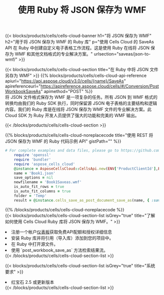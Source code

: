 ﻿---
title: 使用 Ruby 将 JSON 保存为 WMF
description: 利用Aspose.Cells Cloud SDK for Ruby将JSON格式文件保存为WMF格式文件。
kwords: Excel, Save JSON as WMF, REST, Ruby
howto: How to save JSON as WMF using Aspose.Cells Cloud Ruby library.
---
{{< blocks/products/cells/cells-cloud-banner h1="将 JSON 保存为 WMF" h2="用于将 JSON 保存为 WMF 的 Ruby 库" p="使用 Cells Cloud 的 SaveAs API 在 Ruby 中创建自定义电子表格工作流程。这是使用 Ruby 在线将 JSON 保存为 WMF 和其他文档格式的专业解决方案。" urlsection="saveas/json-to-wmf/" >}}

{{< blocks/products/cells/cells-cloud-section title="在 Ruby 中将 JSON 文件另存为 WMF" >}}
{{% blocks/products/cells/cells-cloud-api-reference apiurl="https://api.aspose.cloud/v3.0/cells/{name}/SaveAs" apireferenceurl="https://apireference.aspose.cloud/cells/#/Conversion/PostWorkbookSaveAs" apimethod="POST" %}}
<br/>
将 JSON 文件格式保存为 WMF 是一项复杂的任务。所有 JSON 到 WMF 格式的转换均由我们的 Ruby SDK 执行，同时保留源 JSON 电子表格的主要结构和逻辑内容。我们的 Ruby 库是在线将 JSON 保存为 WMF 文件的专业解决方案。此 Cloud SDK 为 Ruby 开发人员提供了强大的功能和完美的 WMF 输出。

{{< /blocks/products/cells/cells-cloud-section >}}

{{% blocks/products/cells/cells-cloud-noreplacecode title="使用 REST 将 JSON 保存为 WMF 的 Ruby 代码示例 API" gistPath="" %}}
  
```ruby
# For complete examples and data files, please go to https://github.com/aspose-cells-cloud/aspose-cells-cloud-ruby/
    require 'openssl'
    require 'bundler'
    require 'aspose_cells_cloud'
    @instance = AsposeCellsCloud::CellsApi.new(ENV['ProductClientId'],ENV['ProductClientSecret'])
    name = 'Book1.json'
    save_options = nil
    newfilename = 'Book1Saveas.wmf'
    is_auto_fit_rows = true
    is_auto_fit_columns = true
    folder = 'Temp'
    result = @instance.cells_save_as_post_document_save_as(name, { :save_options=>save_options, :newfilename=>(folder+"/"+newfilename), :is_auto_fit_rows=>is_auto_fit_rows, :is_auto_fit_columns=>is_auto_fit_columns, :folder=>folder})
```
  
{{% /blocks/products/cells/cells-cloud-noreplacecode %}}
<br/>
{{< blocks/products/cells/cells-cloud-section-list isGrey="true" title="了解如何使用 Cells Cloud Ruby 库将 JSON 保存为 WMF。" >}}
<li>注册一个帐户<a href="https://dashboard.aspose.cloud/">仪表板</a>获取免费API配额和授权详细信息</li>
<li>安装 Ruby 库并将引用（导入库）添加到您的项目中。</li>
<li>在 Ruby 中打开源文件。</li>
<li>使用 `post_workbook_save_as` 方法检索结果流。</li>
{{< /blocks/products/cells/cells-cloud-section-list >}}

{{< blocks/products/cells/cells-cloud-section-list isGrey="true" title="系统要求" >}}
<li>红宝石 2.5 或更新版本</li>
{{< /blocks/products/cells/cells-cloud-section-list >}}
